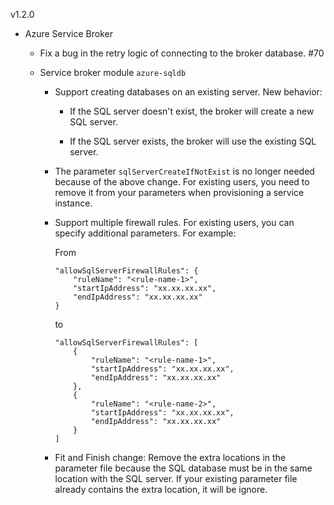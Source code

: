 v1.2.0

* Azure Service Broker

  * Fix a bug in the retry logic of connecting to the broker database. #70

  * Service broker module `azure-sqldb`

    * Support creating databases on an existing server. New behavior:

      * If the SQL server doesn't exist, the broker will create a new SQL server.

      * If the SQL server exists, the broker will use the existing SQL server.

    * The parameter `sqlServerCreateIfNotExist` is no longer needed because of the above change. For existing users, you need to remove it from your parameters when provisioning a service instance. 

    * Support multiple firewall rules. For existing users, you can specify additional parameters. For example:

      From

      ```
      "allowSqlServerFirewallRules": {
          "ruleName": "<rule-name-1>",
          "startIpAddress": "xx.xx.xx.xx",
          "endIpAddress": "xx.xx.xx.xx"
      }
      ```

      to

      ```
      "allowSqlServerFirewallRules": [
          {
              "ruleName": "<rule-name-1>",
              "startIpAddress": "xx.xx.xx.xx",
              "endIpAddress": "xx.xx.xx.xx"
          },
          {
              "ruleName": "<rule-name-2>",
              "startIpAddress": "xx.xx.xx.xx",
              "endIpAddress": "xx.xx.xx.xx"
          }
      ]
      ```

    * Fit and Finish change: Remove the extra locations in the parameter file because the SQL database must be in the same location with the SQL server. If your existing parameter file already contains the extra location, it will be ignore.
